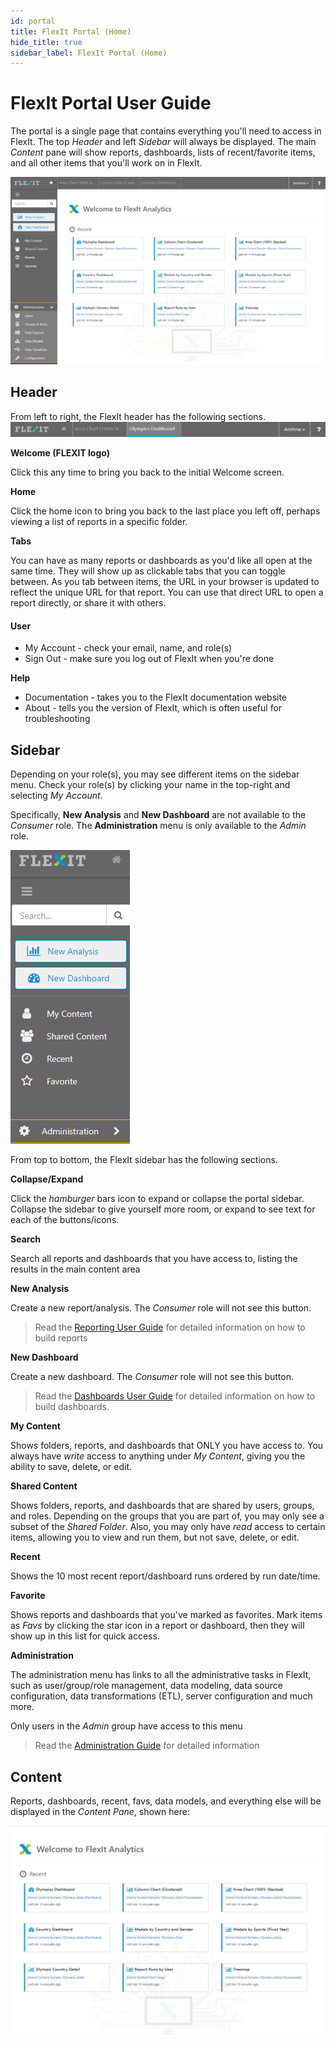 ```yaml
---
id: portal
title: FlexIt Portal (Home)
hide_title: true
sidebar_label: FlexIt Portal (Home)
---
```


# FlexIt Portal User Guide

The portal is a single page that contains everything you'll need to access in FlexIt. The top *Header* and left *Sidebar* will always be displayed. The main *Content* pane will show reports, dashboards, lists of recent/favorite items, and all other items that you'll work on in FlexIt.

![](/img/portal/home.png)


## Header

From left to right, the FlexIt header has the following sections.
![](/img/portal/header.png)

**Welcome (FLEXIT logo)**

Click this any time to bring you back to the initial Welcome screen.

**Home**

Click the home icon to bring you back to the last place you left off, perhaps viewing a list of reports in a specific folder.

**Tabs**

You can have as many reports or dashboards as you'd like all open at the same time. They will show up as clickable tabs that you can toggle between. As you tab between items, the URL in your browser is updated to reflect the unique URL for that report. You can use that direct URL to open a report directly, or share it with others.

#### User
* My Account - check your email, name, and role(s)
* Sign Out - make sure you log out of FlexIt when you're done

**Help**
* Documentation - takes you to the FlexIt documentation website
* About - tells you the version of FlexIt, which is often useful for troubleshooting

## Sidebar

Depending on your role(s), you may see different items on the sidebar menu. Check your role(s) by clicking your name in the top-right and selecting *My Account*.

Specifically, **New Analysis** and **New Dashboard** are not available to the *Consumer* role. The **Administration** menu is only available to the *Admin* role.

![](/img/portal/sidebar.png)

From top to bottom, the FlexIt sidebar has the following sections.

**Collapse/Expand**

Click the *hamburger* bars icon to expand or collapse the portal sidebar. Collapse the sidebar to give yourself more room, or expand to see text for each of the buttons/icons.

**Search**

Search all reports and dashboards that you have access to, listing the results in the main content area

**New Analysis**

Create a new report/analysis. The *Consumer* role will not see this button.

> Read the [Reporting User Guide](report.md) for detailed information on how to build reports

**New Dashboard**

Create a new dashboard. The *Consumer* role will not see this button.

> Read the [Dashboards User Guide](dashboard.md) for detailed information on how to build dashboards.

**My Content**

Shows folders, reports, and dashboards that ONLY you have access to. You always have *write* access to anything under *My Content*, giving you the ability to save, delete, or edit.

**Shared Content**

Shows folders, reports, and dashboards that are shared by users, groups, and roles. Depending on the groups that you are part of, you may only see a subset of the *Shared Folder*. Also, you may only have *read* access to certain items, allowing you to view and run them, but not save, delete, or edit.

**Recent**

Shows the 10 most recent report/dashboard runs ordered by run date/time.

**Favorite**

Shows reports and dashboards that you've marked as favorites. Mark items as *Favs* by clicking the star icon in a report or dashboard, then they will show up in this list for quick access.

**Administration**

The administration menu has links to all the administrative tasks in FlexIt, such as user/group/role management, data modeling, data source configuration, data transformations (ETL), server configuration and much more.

Only users in the *Admin* group have access to this menu

> Read the [Administration Guide](administration.md) for detailed information


## Content

Reports, dashboards, recent, favs, data models, and everything else will be displayed in the *Content Pane*, shown here:

![](/img/portal/content.png)
